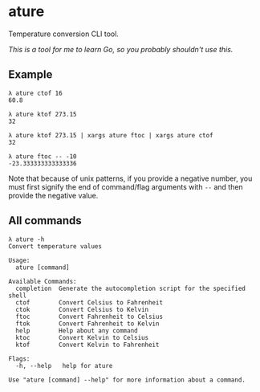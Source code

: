 # ature

Temperature conversion CLI tool.

_This is a tool for me to learn Go, so you probably shouldn't use this._

## Example

```
λ ature ctof 16
60.8

λ ature ktof 273.15
32

λ ature ktof 273.15 | xargs ature ftoc | xargs ature ctof
32

λ ature ftoc -- -10
-23.333333333333336
```

Note that because of unix patterns, if you provide a negative number, you must
first signify the end of command/flag arguments with `--` and then provide the
negative value.

## All commands

```
λ ature -h
Convert temperature values

Usage:
  ature [command]

Available Commands:
  completion  Generate the autocompletion script for the specified shell
  ctof        Convert Celsius to Fahrenheit
  ctok        Convert Celsius to Kelvin
  ftoc        Convert Fahrenheit to Celsius
  ftok        Convert Fahrenheit to Kelvin
  help        Help about any command
  ktoc        Convert Kelvin to Celsius
  ktof        Convert Kelvin to Fahrenheit

Flags:
  -h, --help   help for ature

Use "ature [command] --help" for more information about a command.
```
